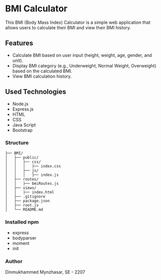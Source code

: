# BMI Calculator

This BMI (Body Mass Index) Calculator is a simple web application that allows users to calculate their BMI and view their BMI history.

## Features

- Calculate BMI based on user input (height, weight, age, gender, and unit).
- Display BMI category (e.g., Underweight, Normal Weight, Overweight) based on the calculated BMI.
- View BMI calculation history.

## Used Technologies
 - Node.js
 - Express.js
 - HTML
 - CSS
 - Java Script
 - Bootstrap

### Structure
```
├── BMI/
│   ├── public/
│   │   ├── css/
│   │   │   ├── index.css
│   │   ├── js/
│   │   │   ├── index.js
│   ├── routes/
│   │   ├── bmiRoutes.js
│   ├── views/
│   │   ├── index.html
│   ├── .gitignore
│   ├── package.json
│   ├── root.js
│   └── README.md
```

    
### Installed npm
 - express
 - bodyparser
 - moment
 - init

### Author
Dinmukhammed Mynzhasar, SE - 2207

